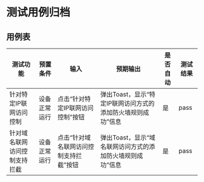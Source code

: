 # 测试用例归档

## 用例表

| 测试功能           | 预置条件     | 输入                                       | 预期输出                             | 是否自动 | 测试结果 |
|----------------| ------------ | ------------------------------------------ |----------------------------------| -------- | -------- |
| 针对特定IP联网访问控制 | 设备正常运行 | 点击“针对特定IP联网访问控制”按钮 | 弹出Toast，显示“特定IP联网访问方式的添加防火墙规则成功”信息 | 是       | pass     |
| 针对域名联网访问控制支持拦截 | 设备正常运行 | 点击“针对域名联网访问控制支持拦截”按钮 | 弹出Toast，显示“域名联网访问方式的添加防火墙规则成功”信息 | 是       | pass     |

